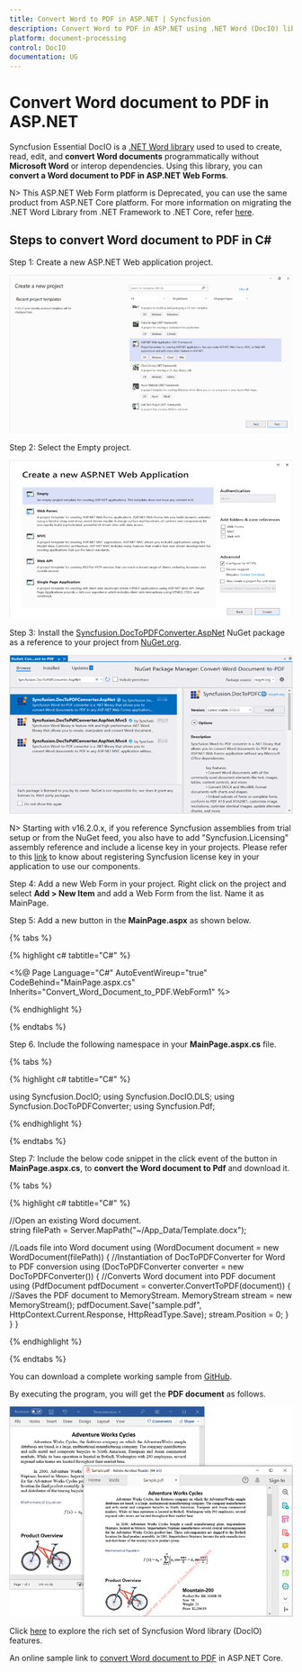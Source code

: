 ```yaml
---
title: Convert Word to PDF in ASP.NET | Syncfusion 
description: Convert Word to PDF in ASP.NET using .NET Word (DocIO) library without Microsoft Word or interop dependencies.
platform: document-processing
control: DocIO
documentation: UG
---
```


# Convert Word document to PDF in ASP.NET

Syncfusion Essential DocIO is a [.NET Word library](https://www.syncfusion.com/document-processing/word-framework/net/word-library) used to used to create, read, edit, and **convert Word documents** programmatically without **Microsoft Word** or interop dependencies. Using this library, you can **convert a Word document to PDF in ASP.NET Web Forms**.

N> This ASP.NET Web Form platform is Deprecated, you can use the same product from ASP.NET Core platform. For more information on migrating the .NET Word Library from .NET Framework to .NET Core, refer [here](https://help.syncfusion.com/document-processing/word/word-library/net/faqs/migrate-from-net-framework-to-net-core).

## Steps to convert Word document to PDF in C#

Step 1: Create a new ASP.NET Web application project.

![Create ASP.NET Web application in Visual Studio](ASP-NET_images/CreateProjectforConversion.png)

Step 2: Select the Empty project.

![Create ASP.NET Web application in Visual Studio](ASP-NET_images/ASPNET.png)

Step 3: Install the [Syncfusion.DocToPDFConverter.AspNet](https://www.nuget.org/packages/Syncfusion.DocToPDFConverter.AspNet) NuGet package as a reference to your project from [NuGet.org](https://www.nuget.org/).

![Install DocIO ASP.NET NuGet package](ASP-NET_images/NugetPackage.png)

N> Starting with v16.2.0.x, if you reference Syncfusion assemblies from trial setup or from the NuGet feed, you also have to add "Syncfusion.Licensing" assembly reference and include a license key in your projects. Please refer to this [link](https://help.syncfusion.com/common/essential-studio/licensing/overview) to know about registering Syncfusion license key in your application to use our components.

Step 4: Add a new Web Form in your project. Right click on the project and select **Add > New Item** and add a Web Form from the list. Name it as MainPage.

Step 5: Add a new button in the **MainPage.aspx** as shown below.

{% tabs %}

{% highlight c# tabtitle="C#" %}

<%@ Page Language="C#" AutoEventWireup="true" CodeBehind="MainPage.aspx.cs" Inherits="Convert_Word_Document_to_PDF.WebForm1" %>

<!DOCTYPE html>

<html xmlns="http://www.w3.org/1999/xhtml">
<head runat="server">
    <title></title>
</head>
<body>
    <form id="form1" runat="server">
        <div>
             <asp:Button ID="Button1" runat="server" Text="Convert Word to PDF" OnClick="OnButtonClicked" />
        </div>
    </form>
</body>
</html>


{% endhighlight %}

{% endtabs %}

Step 6. Include the following namespace in your **MainPage.aspx.cs** file.

{% tabs %}

{% highlight c# tabtitle="C#" %}

using Syncfusion.DocIO;
using Syncfusion.DocIO.DLS;
using Syncfusion.DocToPDFConverter;
using Syncfusion.Pdf;

{% endhighlight %}

{% endtabs %}

Step 7: Include the below code snippet in the click event of the button in **MainPage.aspx.cs**, to **convert the Word document to Pdf** and download it.

{% tabs %}

{% highlight c# tabtitle="C#" %}

//Open an existing Word document.        
string filePath = Server.MapPath("~/App_Data/Template.docx");

//Loads file into Word document
using (WordDocument document = new WordDocument(filePath))
{
    //Instantiation of DocToPDFConverter for Word to PDF conversion
    using (DocToPDFConverter converter = new DocToPDFConverter())
    {
        //Converts Word document into PDF document
        using (PdfDocument pdfDocument = converter.ConvertToPDF(document))
        {
            //Saves the PDF document to MemoryStream.
            MemoryStream stream = new MemoryStream();
            pdfDocument.Save("sample.pdf", HttpContext.Current.Response, HttpReadType.Save);
            stream.Position = 0;
        }                   
    }
}

{% endhighlight %}

{% endtabs %}

You can download a complete working sample from [GitHub](https://github.com/SyncfusionExamples/DocIO-Examples/tree/main/Word-to-PDF-Conversion/Convert-Word-document-to-PDF/ASP.NET).

By executing the program, you will get the **PDF document** as follows.

![Word to PDF in ASP.NET ](WordToPDF_images/OutputImage.png)

Click [here](https://www.syncfusion.com/document-processing/word-framework/net) to explore the rich set of Syncfusion Word library (DocIO) features. 

An online sample link to [convert Word document to PDF](https://ej2.syncfusion.com/aspnetcore/Word/WordToPDF#/material3) in ASP.NET Core. 

